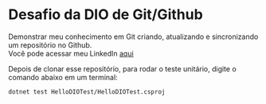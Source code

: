 # Desafio da DIO de Git/Github
Demonstrar meu conhecimento em Git criando, atualizando e sincronizando um repositório no Github.<br/>
Você pode acessar meu LinkedIn [aqui](https://www.linkedin.com/in/mauricioc83/)</br>

Depois de clonar esse repositório, para rodar o teste unitário, digite o comando abaixo em um terminal: 
```
dotnet test HelloDIOTest/HelloDIOTest.csproj
```

